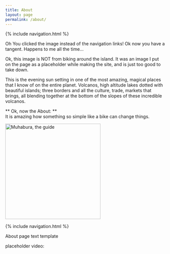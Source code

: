 ```yaml
---
title: About
layout: page
permalink: /about/
---
```




{% include navigation.html %} 

Oh You clicked the image instead of the navigation links! Ok now you have a tangent.  Happens to me all the time...  


Ok, this image is NOT from biking around the island.  It was an image I put on the page as a placeholder while making the site, and is just too good to take down.  

This is the evening sun setting in one of the most amazing, magical places that I know of on the entire planet.  Volcanos, high altitude lakes dotted with beautiful islands; three borders and all the culture, trade, markets that brings, all blending together at the bottom of the slopes of these incredible volcanos.  

** Ok, now the About: **  
It is amazing how something so simple like a bike can change things.  



<img src="../images/muhabura.jpg" height="300" title="Muhabura, the guide"><br>
  




{% include navigation.html %} 



About page text template 

  

placeholder video:  


 <!-- <video width="320" height="240" controls="" preload="none">
  <source src="../images/walls1.webm" type="video/webm">

</video>
-->